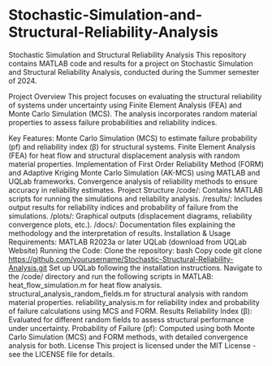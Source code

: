 # Stochastic-Simulation-and-Structural-Reliability-Analysis

Stochastic Simulation and Structural Reliability Analysis
This repository contains MATLAB code and results for a project on Stochastic Simulation and Structural Reliability Analysis, conducted during the Summer semester of 2024.

Project Overview
This project focuses on evaluating the structural reliability of systems under uncertainty using Finite Element Analysis (FEA) and Monte Carlo Simulation (MCS). The analysis incorporates random material properties to assess failure probabilities and reliability indices.

Key Features:
Monte Carlo Simulation (MCS) to estimate failure probability (pf) and reliability index (β) for structural systems.
Finite Element Analysis (FEA) for heat flow and structural displacement analysis with random material properties.
Implementation of First Order Reliability Method (FORM) and Adaptive Kriging Monte Carlo Simulation (AK-MCS) using MATLAB and UQLab frameworks.
Convergence analysis of reliability methods to ensure accuracy in reliability estimates.
Project Structure
/code/: Contains MATLAB scripts for running the simulations and reliability analysis.
/results/: Includes output results for reliability indices and probability of failure from the simulations.
/plots/: Graphical outputs (displacement diagrams, reliability convergence plots, etc.).
/docs/: Documentation files explaining the methodology and the interpretation of results.
Installation & Usage
Requirements:
MATLAB R2023a or later
UQLab (download from UQLab Website)
Running the Code:
Clone the repository:
bash
Copy code
git clone https://github.com/yourusername/Stochastic-Structural-Reliability-Analysis.git
Set up UQLab following the installation instructions.
Navigate to the /code/ directory and run the following scripts in MATLAB:
heat_flow_simulation.m for heat flow analysis.
structural_analysis_random_fields.m for structural analysis with random material properties.
reliability_analysis.m for reliability index and probability of failure calculations using MCS and FORM.
Results
Reliability Index (β): Evaluated for different random fields to assess structural performance under uncertainty.
Probability of Failure (pf): Computed using both Monte Carlo Simulation (MCS) and FORM methods, with detailed convergence analysis for both.
License
This project is licensed under the MIT License - see the LICENSE file for details.
